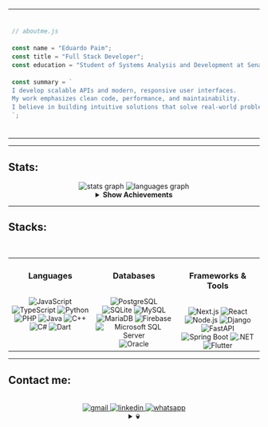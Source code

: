 <!-- About Me Section -->
<!-- Make other versions here on comment-->

<table>
  <tr>
    <td>
      
```js
// aboutme.js

const name = "Eduardo Paim";
const title = "Full Stack Developer";
const education = "Student of Systems Analysis and Development at Senac RS";

const summary = `
I develop scalable APIs and modern, responsive user interfaces.
My work emphasizes clean code, performance, and maintainability.
I believe in building intuitive solutions that solve real-world problems.
`;

```
  </td>
    <td>
      <!-- Berserk GIF -->
      <img height="250" src="ttNA5p1.gif" alt="gif-first" />
    </td>
  </tr>
</table>

---

<!-- Stats Section -->
<h2 align="left">Stats:</h2>

<div align="center">

  <!-- GitHub Stats Cards (mantive as-is, já usam tema escuro) -->
  <img src="https://github-readme-stats.vercel.app/api?username=Edu-2de&hide_title=true&hide_rank=false&show_icons=true&include_all_commits=true&count_private=true&disable_animations=false&theme=transparent&locale=en&hide_border=true&bg_color=0d1117&title_color=5f6368&text_color=ffffff&icon_color=5f6368&order=1" height="150" alt="stats graph"/>
  
  <img src="https://github-readme-stats.vercel.app/api/top-langs?username=Edu-2de&locale=en&hide_title=true&layout=compact&card_width=320&langs_count=5&theme=transparent&hide_border=true&bg_color=0d1117&title_color=ff3c3c&text_color=ffffff&icon_color=ff3c3c&order=2" height="150" alt="languages graph" />


  <!-- Achievements (Expandable) -->
  <details>
    <summary><strong>Show Achievements</strong></summary><br>
    <img src="https://github-profile-trophy.vercel.app/?username=Edu-2de&no-frame=true&theme=dark_lover&title=MultiLanguage,Commits,Issues,PullRequest,Stars,Repositories,Followers,Experience&no-bg=true&margin-w=10&margin-h=15&title_color=ffffff" alt="Achievements" />
  </details>
</div>

---

<!-- Stacks Section -->
<div align="center">

  <h2 align="left" style="width: 100%;">Stacks:</h2>
  <br/>

  <table>
    <tr>
      <!-- Languages Card -->
      <td align="center" valign="top" width="33%">
        <h3>Languages</h3>
        <br>
        <img src="https://img.shields.io/badge/JavaScript-5f6368?style=for-the-badge&logo=javascript&logoColor=ffffff" alt="JavaScript" />
        <img src="https://img.shields.io/badge/TypeScript-5f6368?style=for-the-badge&logo=typescript&logoColor=ffffff" alt="TypeScript" />
        <img src="https://img.shields.io/badge/Python-5f6368?style=for-the-badge&logo=python&logoColor=ffffff" alt="Python" />
        <img src="https://img.shields.io/badge/PHP-5f6368?style=for-the-badge&logo=php&logoColor=ffffff" alt="PHP" />
        <img src="https://img.shields.io/badge/Java-5f6368?style=for-the-badge&logo=openjdk&logoColor=ffffff" alt="Java" />
        <img src="https://img.shields.io/badge/C++-5f6368?style=for-the-badge&logo=c%2b%2b&logoColor=ffffff" alt="C++" />
        <img src="https://img.shields.io/badge/C%23-5f6368?style=for-the-badge&logo=dotnet&logoColor=ffffff" alt="C#" />
        <img src="https://img.shields.io/badge/Dart-5f6368?style=for-the-badge&logo=dart&logoColor=ffffff" alt="Dart" />
      </td>
      <!-- Databases Card -->
      <td align="center" valign="top" width="33%">
        <h3>Databases</h3>
        <br>
        <img src="https://img.shields.io/badge/PostgreSQL-5f6368?style=for-the-badge&logo=postgresql&logoColor=ffffff" alt="PostgreSQL" />
        <img src="https://img.shields.io/badge/SQLite-5f6368?style=for-the-badge&logo=sqlite&logoColor=ffffff" alt="SQLite" />
        <img src="https://img.shields.io/badge/MySQL-5f6368?style=for-the-badge&logo=mysql&logoColor=ffffff" alt="MySQL" />
        <img src="https://img.shields.io/badge/MariaDB-5f6368?style=for-the-badge&logo=mariadb&logoColor=ffffff" alt="MariaDB" />
        <img src="https://img.shields.io/badge/Firebase-5f6368?style=for-the-badge&logo=firebase&logoColor=ffffff" alt="Firebase" />
        <img src="https://img.shields.io/badge/MSSQL-5f6368?style=for-the-badge&logo=microsoft-sql-server&logoColor=ffffff" alt="Microsoft SQL Server" />
        <img src="https://img.shields.io/badge/Oracle-5f6368?style=for-the-badge&logo=oracle&logoColor=ffffff" alt="Oracle" />
      </td>
      <!-- Frameworks & Tools Card -->
      <td align="center" valign="top" width="33%">
        <h3>Frameworks & Tools</h3>
        <br>
        <img src="https://img.shields.io/badge/Next.js-5f6368?style=for-the-badge&logo=next.js&logoColor=ffffff" alt="Next.js" />
        <img src="https://img.shields.io/badge/React-5f6368?style=for-the-badge&logo=react&logoColor=ffffff" alt="React" />
        <img src="https://img.shields.io/badge/Node.js-5f6368?style=for-the-badge&logo=node.js&logoColor=ffffff" alt="Node.js" />
        <img src="https://img.shields.io/badge/Django-5f6368?style=for-the-badge&logo=django&logoColor=ffffff" alt="Django" />
        <img src="https://img.shields.io/badge/FastAPI-5f6368?style=for-the-badge&logo=fastapi&logoColor=ffffff" alt="FastAPI" />
        <img src="https://img.shields.io/badge/SpringBoot-5f6368?style=for-the-badge&logo=springboot&logoColor=ffffff" alt="Spring Boot" />
        <img src="https://img.shields.io/badge/.NET-5f6368?style=for-the-badge&logo=dotnet&logoColor=ffffff" alt=".NET" />
        <img src="https://img.shields.io/badge/Flutter-5f6368?style=for-the-badge&logo=flutter&logoColor=ffffff" alt="Flutter" />
      </td>
    </tr>
  </table>
</div>

---

<!-- Contact Section -->
<h2 align="left">Contact me:</h2>
<br>

<div align="center">
  <!-- Contact Badges (cinza com detalhes brancos) -->
  <a href="mailto:edupaim1712@gmail.com" target="_blank">
    <img src="https://img.shields.io/static/v1?message=Gmail&logo=gmail&label=&color=5f6368&logoColor=ffffff&style=for-the-badge" alt="gmail" />
  </a>
  <a href="https://www.linkedin.com/in/eduardo-paim-a89685341/" target="_blank">
    <img src="https://img.shields.io/static/v1?message=LinkedIn&logo=linkedin&label=&color=5f6368&logoColor=ffffff&style=for-the-badge" alt="linkedin" />
  </a>
  <a href="https://wa.me/5551992009287" target="_blank">
    <img src="https://img.shields.io/static/v1?message=Whatsapp&logo=whatsapp&label=&color=5f6368&logoColor=ffffff&style=for-the-badge" alt="whatsapp" />
  </a>
</div>

<!-- Berserk Skeletons GIF, expandable -->
<div align="center">
  <details>
    <summary><b>💀</b></summary>
    <br>
    <img src="berserk-skeletons.gif" height="180" alt="berserk skeletons gif" />
  </details>
</div>
